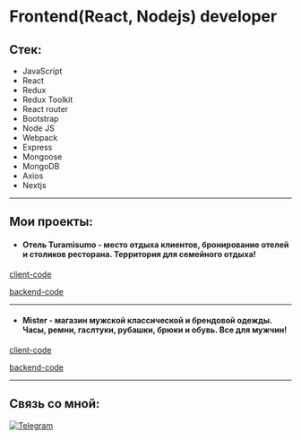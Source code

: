 <h1>Frontend(React, Nodejs) developer</h1>

<h2>Стек:</h2>

- JavaScript
- React
- Redux
- Redux Toolkit
- React router
- Bootstrap
- Node JS
- Webpack
- Express
- Mongoose
- MongoDB
- Axios
- Nextjs

***
## Мои проекты:


* #### Отель Turamisumo - место отдыха клиентов, бронирование отелей и столиков ресторана. Территория для семейного отдыха!

[client-code](https://github.com/Minkaill/TuramisumoFrontend.git)

[backend-code](https://github.com/Minkaill/Turamisumo.git)

***


* #### Mister - магазин мужской классической и брендовой одежды. Часы, ремни, гаслтуки, рубашки, брюки и обувь. Все для мужчин!

[client-code](https://github.com/Minkaill/StrimFrontend.git)

[backend-code](https://github.com/Minkaill/StrimBackend.git)

***
## Связь со мной: 
[![Telegram](https://img.shields.io/badge/Telegram-111111?style=for-the-badge&logo=telegram)](https://t.me/fringle228)
